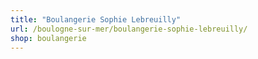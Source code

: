 ```yaml
---
title: "Boulangerie Sophie Lebreuilly"
url: /boulogne-sur-mer/boulangerie-sophie-lebreuilly/
shop: boulangerie
---
```

